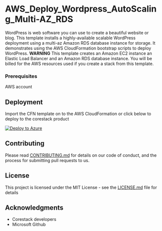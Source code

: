 
# AWS_Deploy_Wordpress_AutoScaling_Multi-AZ_RDS

WordPress is web software you can use to create a beautiful website or blog. This template installs a highly-available scalable WordPress deployment using a multi-az Amazon RDS database instance for storage. It demonstrates using the AWS CloudFormation bootstrap scripts to deploy WordPress. **WARNING** This template creates an Amazon EC2 instance an Elastic Load Balancer and an Amazon RDS database instance. You will be billed for the AWS resources used if you create a stack from this template.

### Prerequisites

AWS account

## Deployment

Import the CFN template on to the AWS CloudFormation or click below to deploy to the corestack product 

[![Deploy to Azure](https://docs.corestack.io/wp-content/uploads/2019/09/deploy-to-corestack.svg)](http://qa.corestack.io/heatstack/templates?repositories=github&external_redirect=true&name=AWS_Deploy_Wordpress_AutoScaling_Multi-AZ_RDS&url=https://raw.githubusercontent.com/karthick-kk/corestacklabs/master/cfn/AWS_Deploy_Wordpress_AutoScaling_Multi-AZ_RDS/AWS_Deploy_Wordpress_AutoScaling_Multi-AZ_RDS_content.json&engine=cfn&type[0]=Cloud&classification[0]=Provisioning&scope=tenant#/mytemplates)

## Contributing

Please read [CONTRIBUTING.md](https://gist.github.com/karthick-kk/30e4fd3f279492b4f040d5cd569d21d0) for details on our code of conduct, and the process for submitting pull requests to us.

## License

This project is licensed under the MIT License - see the [LICENSE.md](LICENSE.md) file for details

## Acknowledgments

* Corestack developers
* Microsoft Github

